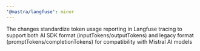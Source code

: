 ```yaml
---
'@mastra/langfuse': minor
---
```


The changes standardize token usage reporting in Langfuse tracing to support both AI SDK format (inputTokens/outputTokens) and legacy format (promptTokens/completionTokens) for compatibility with Mistral AI models
